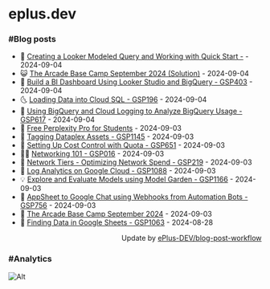 # eplus.dev

### #Blog posts

<!-- BLOG-POST-LIST:START -->
 - 🧰 [Creating a Looker Modeled Query and Working with Quick Start -](https://eplus.dev/creating-a-looker-modeled-query-and-working-with-quick-start) - 2024-09-04
 - 😺 [The Arcade Base Camp September 2024 &lpar;Solution&rpar;](https://eplus.dev/the-arcade-base-camp-september-2024-solution) - 2024-09-04
 - 🗽 [Build a BI Dashboard Using Looker Studio and BigQuery - GSP403](https://eplus.dev/build-a-bi-dashboard-using-looker-studio-and-bigquery-gsp403) - 2024-09-04
 - 🌜 [Loading Data into Cloud SQL - GSP196](https://eplus.dev/loading-data-into-cloud-sql-gsp196) - 2024-09-04
 - 📝 [Using BigQuery and Cloud Logging to Analyze BigQuery Usage - GSP617](https://eplus.dev/using-bigquery-and-cloud-logging-to-analyze-bigquery-usage-gsp617) - 2024-09-04
 - 🚀 [Free Perplexity Pro for Students](https://eplus.dev/free-perplexity-pro-for-students) - 2024-09-03
 - 💼 [Tagging Dataplex Assets - GSP1145](https://eplus.dev/tagging-dataplex-assets-gsp1145) - 2024-09-03
 - 🦣 [Setting Up Cost Control with Quota - GSP651](https://eplus.dev/setting-up-cost-control-with-quota-gsp651) - 2024-09-03
 - 👨‍🏫 [Networking 101 - GSP016](https://eplus.dev/networking-101-gsp016) - 2024-09-03
 - 🔭 [Network Tiers - Optimizing Network Spend - GSP219](https://eplus.dev/network-tiers-optimizing-network-spend-gsp219) - 2024-09-03
 - 🤡 [Log Analytics on Google Cloud - GSP1088](https://eplus.dev/log-analytics-on-google-cloud-gsp1088) - 2024-09-03
 - 💡 [Explore and Evaluate Models using Model Garden - GSP1166](https://eplus.dev/explore-and-evaluate-models-using-model-garden-gsp1166) - 2024-09-03
 - 🦣 [AppSheet to Google Chat using Webhooks from Automation Bots - GSP756](https://eplus.dev/appsheet-to-google-chat-using-webhooks-from-automation-bots-gsp756) - 2024-09-03
 - 💪 [The Arcade Base Camp September 2024](https://eplus.dev/the-arcade-base-camp-september-2024) - 2024-09-03
 - 🤡 [Finding Data in Google Sheets - GSP1063](https://eplus.dev/finding-data-in-google-sheets-gsp1063) - 2024-08-28<!-- BLOG-POST-LIST:END -->

<div align="right">
  Update by <a target="_blank"
    href="https://github.com/ePlus-DEV/blog-post-workflow">ePlus-DEV/blog-post-workflow</a>
</div>

### #Analytics
![Alt](https://repobeats.axiom.co/api/embed/9990f7cddfbad8d834990b10ccad05f81ac1096f.svg "Repobeats analytics image")

